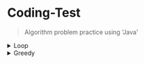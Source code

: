# Coding-Test
> Algorithm problem practice using 'Java'

<details>
  <summary>Loop</summary>
  
  ---
  ##### [> Pyramid](https://github.com/leeheefull/Algorithms/tree/master/CodingTest/src/loop/Pyramid.java)
  ##### [> Omok](https://github.com/leeheefull/Algorithms/tree/master/CodingTest/src/loop/Omok.java)
  ---
</details>


<details>
  <summary>Greedy</summary>
  
  ---
  ##### [> SugarDelivery (baekjoon 2839)](https://github.com/leeheefull/Algorithms/tree/master/CodingTest/src/greedy/SugarDelivery.java)
  ##### [> ATM (baekjoon 11399)](https://github.com/leeheefull/Algorithms/tree/master/CodingTest/src/greedy/ATM.java)
  ##### [> Coin0 (baekjoon 11047)](https://github.com/leeheefull/Algorithms/tree/master/CodingTest/src/greedy/Coin0.java)
  ##### [> MeetingRoomAllocation (baekjoon 1931)](https://github.com/leeheefull/Algorithms/tree/master/CodingTest/src/greedy/MeetingRoomAllocation.java)
  ---
</details>